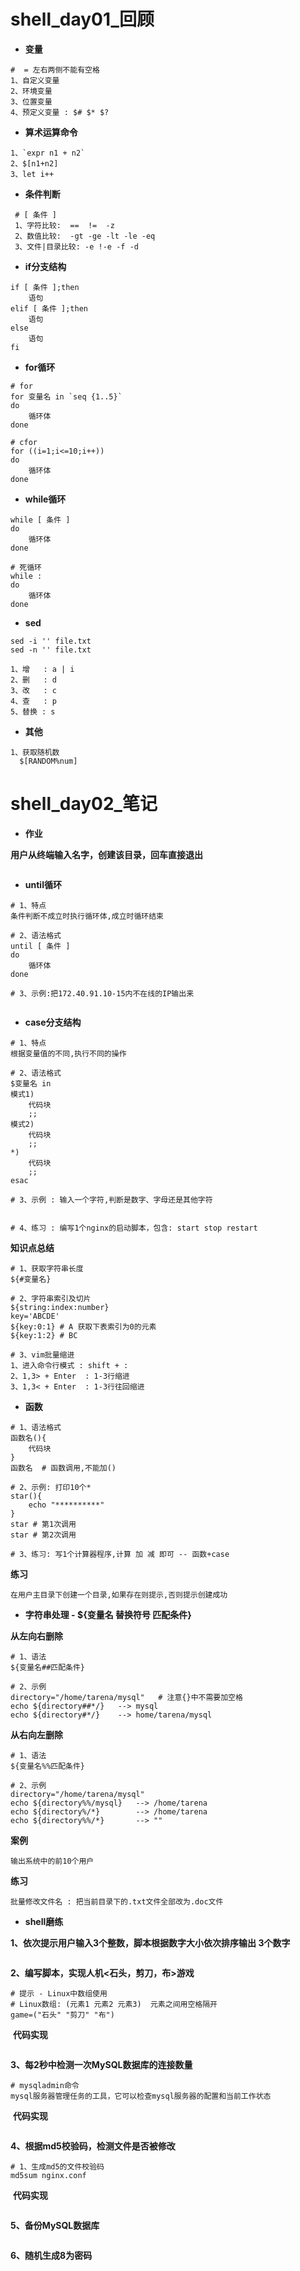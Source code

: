 # **shell_day01_回顾**

- **变量**

```shell
#  = 左右两侧不能有空格
1、自定义变量
2、环境变量
3、位置变量
4、预定义变量 : $# $* $?
```

- **算术运算命令**

```shell
1、`expr n1 + n2`
2、$[n1+n2]
3、let i++
```

- **条件判断**

```shell
 # [ 条件 ]
 1、字符比较:  ==  !=  -z
 2、数值比较:  -gt -ge -lt -le -eq
 3、文件|目录比较: -e !-e -f -d 
```

- **if分支结构**

```shell
if [ 条件 ];then
	语句
elif [ 条件 ];then
	语句
else
	语句
fi
```

- **for循环**

```shell
# for
for 变量名 in `seq {1..5}`
do
	循环体
done

# cfor
for ((i=1;i<=10;i++))
do
	循环体
done
```

- **while循环**

```shell
while [ 条件 ]
do
	循环体
done

# 死循环
while :
do
	循环体
done
```

- **sed**

```shell
sed -i '' file.txt
sed -n '' file.txt

1、增   : a | i
2、删   : d
3、改   : c
4、查   : p
5、替换 : s
```

- **其他**

```shell
1、获取随机数
  $[RANDOM%num]
```

# **shell_day02_笔记**

- **作业**

**用户从终端输入名字，创建该目录，回车直接退出**

```shell

```



- **until循环**

```shell
# 1、特点
条件判断不成立时执行循环体,成立时循环结束

# 2、语法格式
until [ 条件 ]
do
	循环体
done

# 3、示例:把172.40.91.10-15内不在线的IP输出来
 
```

- **case分支结构**		

```shell
# 1、特点
根据变量值的不同,执行不同的操作

# 2、语法格式
$变量名 in
模式1)
	代码块 
	;;
模式2)
	代码块
	;;
*)
	代码块
	;;
esac

# 3、示例 : 输入一个字符,判断是数字、字母还是其他字符


# 4、练习 : 编写1个nginx的启动脚本，包含: start stop restart

```

**知识点总结**

```shell
# 1、获取字符串长度
${#变量名}

# 2、字符串索引及切片
${string:index:number}
key='ABCDE'
${key:0:1} # A 获取下表索引为0的元素
${key:1:2} # BC

# 3、vim批量缩进
1、进入命令行模式 : shift + :
2、1,3> + Enter  : 1-3行缩进
3、1,3< + Enter  : 1-3行往回缩进
```

- **函数**

```shell
# 1、语法格式
函数名(){
	代码块
}
函数名  # 函数调用,不能加()

# 2、示例: 打印10个*
star(){
	echo "**********"
}
star # 第1次调用
star # 第2次调用

# 3、练习: 写1个计算器程序,计算 加 减 即可 -- 函数+case

```

**练习**

```shell
在用户主目录下创建一个目录,如果存在则提示,否则提示创建成功

```

- **字符串处理 - ${变量名  替换符号 匹配条件}**

**从左向右删除**

```shell
# 1、语法
${变量名##匹配条件}

# 2、示例
directory="/home/tarena/mysql"   # 注意{}中不需要加空格
echo ${directory##*/}   --> mysql
echo ${directory#*/}    --> home/tarena/mysql
```

**从右向左删除**

```shell
# 1、语法
${变量名%%匹配条件}

# 2、示例
directory="/home/tarena/mysql"
echo ${directory%%/mysql}   --> /home/tarena
echo ${directory%/*}        --> /home/tarena
echo ${directory%%/*}       --> ""
```

**案例**

```shell
输出系统中的前10个用户

```

**练习**

```shell
批量修改文件名 : 把当前目录下的.txt文件全部改为.doc文件

```

- **shell磨练**

**1、依次提示用户输入3个整数，脚本根据数字大小依次排序输出 3个数字**

```shell

```

**2、编写脚本，实现人机<石头，剪刀，布>游戏** 

```shell
# 提示 - Linux中数组使用
# Linux数组: (元素1 元素2 元素3)  元素之间用空格隔开
game=("石头" "剪刀" "布") 
```

​	**代码实现**

```shell

```

**3、每2秒中检测一次MySQL数据库的连接数量**

```shell
# mysqladmin命令
mysql服务器管理任务的工具，它可以检查mysql服务器的配置和当前工作状态
```

​	**代码实现**

```shell

```

**4、根据md5校验码，检测文件是否被修改**

```shell
# 1、生成md5的文件校验码
md5sum nginx.conf
```

​	**代码实现**

```shell

```

**5、备份MySQL数据库**

```shell

```

**6、随机生成8为密码**

```shell

```








